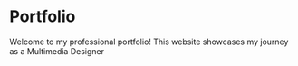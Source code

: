 # Portfolio
Welcome to my professional portfolio! This website showcases my journey as a Multimedia Designer
